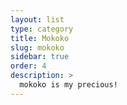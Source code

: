 ```yaml
---
layout: list
type: category
title: Mokoko
slug: mokoko
sidebar: true
order: 4
description: >
  mokoko is my precious!
---
```

